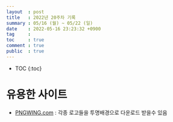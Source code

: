 ```yaml
---
layout  : post
title   : 2022년 20주차 기록
summary : 05/16 (월) ~ 05/22 (일)
date    : 2022-05-16 23:23:32 +0900
tag     : 
toc     : true
comment : true
public  : true
---
```

* TOC
{:toc}

# 유용한 사이트

* [PNGWING.com](https://www.pngwing.com/) : 각종 로고들을 투명배경으로 다운로드 받을수 있음

